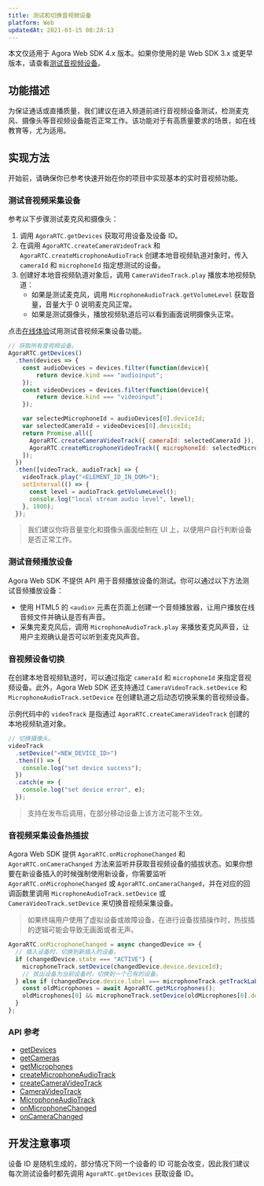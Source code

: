 ```yaml
---
title: 测试和切换音视频设备
platform: Web
updatedAt: 2021-03-15 08:28:13
---
```


<div class="alert note">本文仅适用于 Agora Web SDK 4.x 版本。如果你使用的是 Web SDK 3.x 或更早版本，请查看<a href="./test_switch_device_web?platform=Web">测试音视频设备</a>。</li></div>

## 功能描述

为保证通话或直播质量，我们建议在进入频道前进行音视频设备测试，检测麦克风、摄像头等音视频设备能否正常工作。该功能对于有高质量要求的场景，如在线教育等，尤为适用。

## 实现方法

开始前，请确保你已参考快速开始在你的项目中实现基本的实时音视频功能。

### 测试音视频采集设备

参考以下步骤测试麦克风和摄像头：

1. 调用 `AgoraRTC.getDevices` 获取可用设备及设备 ID。
2. 在调用 `AgoraRTC.createCameraVideoTrack` 和 `AgoraRTC.createMicrophoneAudioTrack` 创建本地音视频轨道对象时，传入 `cameraId` 和 `microphoneId` 指定想测试的设备。
3. 创建好本地音视频轨道对象后，调用 `CameraVideoTrack.play` 播放本地视频轨道：
   - 如果是测试麦克风，调用 `MicrophoneAudioTrack.getVolumeLevel` 获取音量，音量大于 0 说明麦克风正常。
   - 如果是测试摄像头，播放视频轨道后可以看到画面说明摄像头正常。

<div class="alert info">点击<a href="https://webdemo.agora.io/agora-websdk-api-example-4.x/recordingDeviceControl/index.html">在线体验</a>试用测试音视频采集设备功能。</div>

```js
// 获取所有音视频设备。
AgoraRTC.getDevices()
  .then(devices => {
    const audioDevices = devices.filter(function(device){
        return device.kind === "audioinput";
    });
    const videoDevices = devices.filter(function(device){
        return device.kind === "videoinput";
    });

    var selectedMicrophoneId = audioDevices[0].deviceId;
    var selectedCameraId = videoDevices[0].deviceId;
    return Promise.all([
      AgoraRTC.createCameraVideoTrack({ cameraId: selectedCameraId }),
      AgoraRTC.createMicrophoneVideoTrack({ microphoneId: selectedMicrophoneId }),
    ]);
  })
  .then([videoTrack, audioTrack] => {
    videoTrack.play("<ELEMENT_ID_IN_DOM>");
    setInterval(() => {
      const level = audioTrack.getVolumeLevel();
      console.log("local stream audio level", level);
    }, 1000);
  });
```

> 我们建议你将音量变化和摄像头画面绘制在 UI 上，以便用户自行判断设备是否正常工作。

### 测试音频播放设备

Agora Web SDK 不提供 API 用于音频播放设备的测试。你可以通过以下方法测试音频播放设备：

- 使用 HTML5 的 `<audio>` 元素在页面上创建一个音频播放器，让用户播放在线音频文件并确认是否有声音。
- 采集完麦克风后，调用 `MicrophoneAudioTrack.play` 来播放麦克风声音，让用户主观确认是否可以听到麦克风声音。

### 音视频设备切换

在创建本地音视频轨道时，可以通过指定 `cameraId` 和 `microphoneId` 来指定音视频设备。此外，Agora Web SDK 还支持通过 `CameraVideoTrack.setDevice` 和 `MicrophoneAudioTrack.setDevice` 在创建轨道之后动态切换采集的音视频设备。

示例代码中的 `videoTrack` 是指通过 `AgoraRTC.createCameraVideoTrack` 创建的本地视频轨道对象。

```js
// 切换摄像头。
videoTrack
  .setDevice("<NEW_DEVICE_ID>")
  .then(() => {
    console.log("set device success");
  })
  .catch(e => {
    console.log("set device error", e);
  });
```

> 支持在发布后调用，在部分移动设备上该方法可能不生效。

### 音视频采集设备热插拔

Agora Web SDK 提供 `AgoraRTC.onMicrophoneChanged` 和 `AgoraRTC.onCameraChanged` 方法来监听并获取音视频设备的插拔状态。如果你想要在新设备插入的时候强制使用新设备，你需要监听 `AgoraRTC.onMicrophoneChanged` 或 `AgoraRTC.onCameraChanged`，并在对应的回调函数里调用 `MicrophoneAudioTrack.setDevice` 或 `CameraVideoTrack.setDevice` 来切换音视频采集设备。

> 如果终端用户使用了虚拟设备或故障设备，在进行设备拔插操作时，热拔插的逻辑可能会导致无画面或者无声。

```js
AgoraRTC.onMicrophoneChanged = async changedDevice => {
  // 插入设备时，切换到新插入的设备。
  if (changedDevice.state === "ACTIVE") {
    microphoneTrack.setDevice(changedDevice.device.deviceId);
    // 拔出设备为当前设备时，切换到一个已有的设备。
  } else if (changedDevice.device.label === microphoneTrack.getTrackLabel()) {
    const oldMicrophones = await AgoraRTC.getMicrophones();
    oldMicrophones[0] && microphoneTrack.setDevice(oldMicrophones[0].deviceId);
  }
};
```

### API 参考

- [getDevices](./API%20Reference/web/v4.2.1/interfaces/iagorartc.html#getdevices)
- [getCameras](./API%20Reference/web/v4.2.1/interfaces/iagorartc.html#getcameras)
- [getMicrophones](./API%20Reference/web/v4.2.1/interfaces/iagorartc.html#getmicrophones)
- [createMicrophoneAudioTrack](./API%20Reference/web/v4.2.1/interfaces/iagorartc.html#createmicrophoneaudiotrackm)
- [createCameraVideoTrack](./API%20Reference/web/v4.2.1/interfaces/iagorartc.html#createcameravideotrack)
- [CameraVideoTrack](./API%20Reference/web/v4.2.1/interfaces/icameravideotrack.html)
- [MicrophoneAudioTrack](./API%20Reference/web/v4.2.1/interfaces/imicrophoneaudiotrack.html)
- [onMicrophoneChanged](./API%20Reference/web/v4.2.1/interfaces/iagorartc.html#onmicrophonechanged)
- [onCameraChanged](./API%20Reference/web/v4.2.1/interfaces/iagorartc.html#oncamerachanged)

## 开发注意事项

设备 ID 是随机生成的，部分情况下同一个设备的 ID 可能会改变，因此我们建议每次测试设备时都先调用 `AgoraRTC.getDevices` 获取设备 ID。
